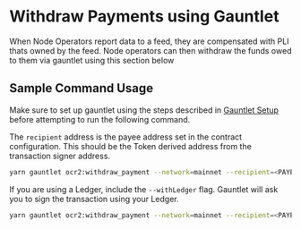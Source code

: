 # Withdraw Payments using Gauntlet

When Node Operators report data to a feed, they are compensated with PLI thats owned by the feed. Node operators can then withdraw the funds owed to them via gauntlet using this section below

## Sample Command Usage

Make sure to set up gauntlet using the steps described in [Gauntlet Setup](gauntlet-setup.md) before attempting to run the following command.

The `recipient` address is the payee address set in the contract configuration. This should be the Token derived address from the transaction signer address.

```bash
yarn gauntlet ocr2:withdraw_payment --network=mainnet --recipient=<PAYEE_ADDRESS> <FEED_ADDRESS>
```

If you are using a Ledger, include the `--withLedger` flag. Gauntlet will ask you to sign the transaction using your Ledger.

```bash
yarn gauntlet ocr2:withdraw_payment --network=mainnet --recipient=<PAYEE_ADDRESS> --withLedger <FEED_ADDRESS>
```
